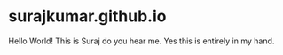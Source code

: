 # surajkumar.github.io


Hello World! This is Suraj do you hear me. Yes this is entirely in my hand. 


